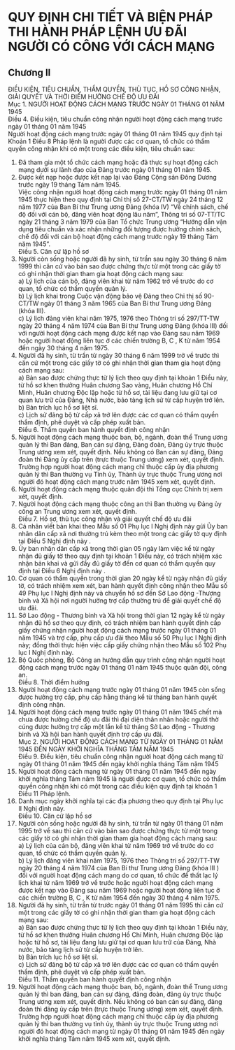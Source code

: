# QUY ĐỊNH CHI TIẾT VÀ BIỆN PHÁP THI HÀNH PHÁP LỆNH ƯU ĐÃI NGƯỜI CÓ CÔNG VỚI CÁCH MẠNG

## Chương II  
ĐIỀU KIỆN, TIÊU CHUẨN, THẨM QUYỀN, THỦ TỤC, HỒ SƠ CÔNG NHẬN, GIẢI QUYẾT VÀ THỜI ĐIỂM HƯỞNG CHẾ ĐỘ ƯU ĐÃI  
Mục 1. NGƯỜI HOẠT ĐỘNG CÁCH MẠNG TRƯỚC NGÀY 01 THÁNG 01 NĂM 1945  
Điều 4. Điều kiện, tiêu chuẩn công nhận người hoạt động cách mạng trước ngày 01 tháng 01 năm 1945  
Người hoạt động cách mạng trước ngày 01 tháng 01 năm 1945 quy định tại Khoản 1 Điều 8 Pháp lệnh là người được các cơ quan, tổ chức có thẩm quyền công nhận khi có một trong các điều kiện, tiêu chuẩn sau:  
1. Đã tham gia một tổ chức cách mạng hoặc đã thực sự hoạt động cách mạng dưới sự lãnh đạo của Đảng trước ngày 01 tháng 01 năm 1945.  
2. Được kết nạp hoặc được kết nạp lại vào Đảng Cộng sản Đông Dương trước ngày 19 tháng Tám năm 1945.  
Việc công nhận người hoạt động cách mạng trước ngày 01 tháng 01 năm 1945 thực hiện theo quy định tại Chỉ thị số 27-CT/TW ngày 24 tháng 12 năm 1977 của Ban Bí thư Trung ương Đảng (khóa IV) “Về chính sách, chế độ đối với cán bộ, đảng viên hoạt động lâu năm”, Thông tri số 07-TT/TC ngày 21 tháng 3 năm 1979 của Ban Tổ chức Trung ương “Hướng dẫn vận dụng tiêu chuẩn và xác nhận những đối tượng được hưởng chính sách, chế độ đối với cán bộ hoạt động cách mạng trước ngày 19 tháng Tám năm 1945”.  
Điều 5. Căn cứ lập hồ sơ  
1. Người còn sống hoặc người đã hy sinh, từ trần sau ngày 30 tháng 6 năm 1999 thì căn cứ vào bản sao được chứng thực từ một trong các giấy tờ có ghi nhận thời gian tham gia hoạt động cách mạng sau:  
a) Lý lịch của cán bộ, đảng viên khai từ năm 1962 trở về trước do cơ quan, tổ chức có thẩm quyền quản lý.  
b) Lý lịch khai trong Cuộc vận động bảo vệ Đảng theo Chỉ thị số 90-CT/TW ngày 01 tháng 3 năm 1965 của Ban Bí thư Trung ương Đảng (khóa III).  
c) Lý lịch đảng viên khai năm 1975, 1976 theo Thông tri số 297/TT-TW ngày 20 tháng 4 năm 1974 của Ban Bí thư Trung ương Đảng (khóa III) đối với người hoạt động cách mạng được kết nạp vào Đảng sau năm 1969 hoặc người hoạt động liên tục ở các chiến trường B, C , K từ năm 1954 đến ngày 30 tháng 4 năm 1975.  
2. Người đã hy sinh, từ trần từ ngày 30 tháng 6 năm 1999 trở về trước thì căn cứ một trong các giấy tờ có ghi nhận thời gian tham gia hoạt động cách mạng sau:  
a) Bản sao được chứng thực từ lý lịch theo quy định tại khoản 1 Điều này, từ hồ sơ khen thưởng Huân chương Sao vàng, Huân chương Hồ Chí Minh, Huân chương Độc lập hoặc từ hồ sơ, tài liệu đang lưu giữ tại cơ quan lưu trữ của Đảng, Nhà nước, bảo tàng lịch sử từ cấp huyện trở lên.  
b) Bản trích lục hồ sơ liệt sĩ.  
c) Lịch sử đảng bộ từ cấp xã trở lên được các cơ quan có thẩm quyền thẩm định, phê duyệt và cấp phép xuất bản.  
Điều 6. Thẩm quyền ban hành quyết định công nhận  
1. Người hoạt động cách mạng thuộc ban, bộ, ngành, đoàn thể Trung ương quản lý thì Ban đảng, Ban cán sự đảng, Đảng đoàn, Đảng ủy trực thuộc Trung ương xem xét, quyết định. Nếu không có Ban cán sự đảng, Đảng đoàn thì Đảng ủy cấp trên (trực thuộc Trung ương) xem xét, quyết định.  
Trường hợp người hoạt động cách mạng chỉ thuộc cấp ủy địa phương quản lý thì Ban thường vụ Tỉnh ủy, Thành ủy trực thuộc Trung ương nơi người đó hoạt động cách mạng trước năm 1945 xem xét, quyết định.  
2. Người hoạt động cách mạng thuộc quân đội thì Tổng cục Chính trị xem xét, quyết định.  
3. Người hoạt động cách mạng thuộc công an thì Ban thường vụ Đảng ủy công an Trung ương xem xét, quyết định.  
Điều 7. Hồ sơ, thủ tục công nhận và giải quyết chế độ ưu đãi  
1. Cá nhân viết bản khai theo Mẫu số 01 Phụ lục I Nghị định này gửi Ủy ban nhân dân cấp xã nơi thường trú kèm theo một trong các giấy tờ quy định tại Điều 5 Nghị định này .  
2. Ủy ban nhân dân cấp xã trong thời gian 05 ngày làm việc kể từ ngày nhận đủ giấy tờ theo quy định tại khoản 1 Điều này, có trách nhiệm xác nhận bản khai và gửi đầy đủ giấy tờ đến cơ quan có thẩm quyền quy định tại Điều 6 Nghị định này .  
3. Cơ quan có thẩm quyền trong thời gian 20 ngày kể từ ngày nhận đủ giấy tờ, có trách nhiệm xem xét, ban hành quyết định công nhận theo Mẫu số 49 Phụ lục I  Nghị định này và chuyển hồ sơ đến Sở Lao động -Thương binh và Xã hội nơi người hưởng trợ cấp thường trú để giải quyết chế độ ưu đãi.  
4. Sở Lao động - Thương binh và Xã hội trong thời gian 12 ngày kể từ ngày nhận đủ hồ sơ theo quy định, có trách nhiệm ban hành quyết định cấp giấy chứng nhận người hoạt động cách mạng trước ngày 01 tháng 01 năm 1945 và trợ cấp, phụ cấp ưu đãi theo Mẫu số 50 Phụ lục I Nghị định này; đồng thời thực hiện việc cấp giấy chứng nhận theo Mẫu số 102 Phụ lục I Nghị định này.  
5. Bộ Quốc phòng, Bộ Công an hướng dẫn quy trình công nhận người hoạt động cách mạng trước ngày 01 tháng 01 năm 1945 thuộc quân đội, công an.  
Điều 8. Thời điểm hưởng  
1. Người hoạt động cách mạng trước ngày 01 tháng 01 năm 1945 còn sống được hưởng trợ cấp, phụ cấp hằng tháng kể từ tháng ban hành quyết định công nhận.  
2. Người hoạt động cách mạng trước ngày 01 tháng 01 năm 1945 chết mà chưa được hưởng chế độ ưu đãi thì đại diện thân nhân hoặc người thờ cúng được hưởng trợ cấp một lần kể từ tháng Sở Lao động - Thương binh và Xã hội ban hành quyết định trợ cấp ưu đãi.  
Mục 2. NGƯỜI HOẠT ĐỘNG CÁCH MẠNG TỪ NGÀY 01 THÁNG 01 NĂM 1945 ĐẾN NGÀY KHỞI NGHĨA THÁNG TÁM NĂM 1945  
Điều 9. Điều kiện, tiêu chuẩn công nhận người hoạt động cách mạng từ ngày 01 tháng 01 năm 1945 đến ngày khởi nghĩa tháng Tám năm 1945  
1. Người hoạt động cách mạng từ ngày 01 tháng 01 năm 1945 đến ngày khởi nghĩa tháng Tám năm 1945 là người được cơ quan, tổ chức có thẩm quyền công nhận khi có một trong các điều kiện quy định tại khoản 1 Điều 11 Pháp lệnh.  
2. Danh mục ngày khởi nghĩa tại các địa phương theo quy định tại Phụ lục II  Nghị định này.  
Điều 10. Căn cứ lập hồ sơ  
1. Người còn sống hoặc người đã hy sinh, từ trần từ ngày 01 tháng 01 năm 1995 trở về sau thì căn cứ vào bản sao được chứng thực từ một trong các giấy tờ có ghi nhận thời gian tham gia hoạt động cách mạng sau:  
a) Lý lịch của cán bộ, đảng viên khai từ năm 1969 trở về trước do cơ quan, tổ chức có thẩm quyền quản lý.  
b) Lý lịch đảng viên khai năm 1975, 1976 theo Thông tri số 297/TT-TW ngày 20 tháng 4 năm 1974 của Ban Bí thư Trung ương Đảng (khóa III ) đối với người hoạt động cách mạng do cơ quan, tổ chức để thất lạc lý lịch khai từ năm 1969 trở về trước hoặc người hoạt động cách mạng được kết nạp vào Đảng sau năm 1969 hoặc người hoạt động liên tục ở các chiến trường B, C , K từ năm 1954 đến ngày 30 tháng 4 năm 1975.  
2. Người đã hy sinh, từ trần từ trước ngày 01 tháng 01 năm 1995 thì căn cứ một trong các giấy tờ có ghi nhận thời gian tham gia hoạt động cách mạng sau:  
a) Bản sao được chứng thực từ lý lịch theo quy định tại khoản 1 Điều này, từ hồ sơ khen thưởng Huân chương Hồ Chí Minh, Huân chương Độc lập hoặc từ hồ sơ, tài liệu đang lưu giữ tại cơ quan lưu trữ của Đảng, Nhà nước, bảo tàng lịch sử từ cấp huyện trở lên.  
b) Bản trích lục hồ sơ liệt sĩ.  
c) Lịch sử đảng bộ từ cấp xã trở lên được các cơ quan có thẩm quyền thẩm định, phê duyệt và cấp phép xuất bản.  
Điều 11. Thẩm quyền ban hành quyết định công nhận  
1. Người hoạt động cách mạng thuộc ban, bộ, ngành, đoàn thể Trung ương quản lý thì ban đảng, ban cán sự đảng, đảng đoàn, đảng ủy trực thuộc Trung ương xem xét, quyết định. Nếu không có ban cán sự đảng, đảng đoàn thì đảng ủy cấp trên (trực thuộc Trung ương) xem xét, quyết định.  
Trường hợp người hoạt động cách mạng chỉ thuộc cấp ủy địa phương quản lý thì ban thường vụ tỉnh ủy, thành ủy trực thuộc Trung ương nơi người đó hoạt động cách mạng từ ngày 01 tháng 01 năm 1945 đến ngày khởi nghĩa tháng Tám năm 1945 xem xét, quyết định.